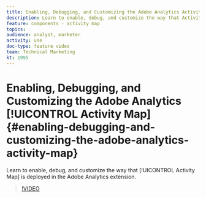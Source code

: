 ```yaml
---
title: Enabling, Debugging, and Customizing the Adobe Analytics Activity Map
description: Learn to enable, debug, and customize the way that Activity Map is deployed in the Adobe Analytics extension.
feature: components - activity map
topics: 
audience: analyst, marketer
activity: use
doc-type: feature video
team: Technical Marketing
kt: 1995
---
```


# Enabling, Debugging, and Customizing the Adobe Analytics [!UICONTROL Activity Map] {#enabling-debugging-and-customizing-the-adobe-analytics-activity-map}

Learn to enable, debug, and customize the way that [!UICONTROL Activity Map] is deployed in the Adobe Analytics extension.

>[!VIDEO](https://video.tv.adobe.com/v/25878?quality=12)
